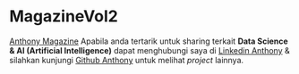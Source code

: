 # MagazineVol2
[Anthony Magazine](https://rpubs.com/Anthonys/MVol2)
Apabila anda tertarik untuk sharing terkait **Data Science &amp; AI (Artificial Intelligence)** dapat menghubungi saya di [Linkedin Anthony](https://www.linkedin.com/in/rinoanthoy/) &amp; silahkan kunjungi [Github Anthony](https://github.com/AnthonySSSSS) untuk melihat *project* lainnya.
